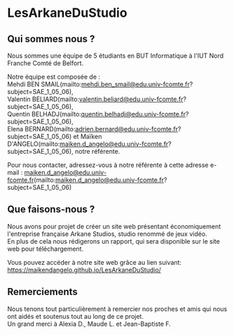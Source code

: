 # LesArkaneDuStudio

## Qui sommes nous ?

Nous sommes une équipe de 5 étudiants en BUT Informatique à l'IUT Nord Franche Comté de Belfort.  
  
Notre équipe est composée de :  
Mehdi BEN SMAIL(mailto:mehdi.ben_smail@edu.univ-fcomte.fr?subject=SAE_1_05_06),  
Valentin BELIARD(mailto:valentin.beliard@edu.univ-fcomte.fr?subject=SAE_1_05_06),  
Quentin BELHADJ(mailto:quentin.belhadj@edu.univ-fcomte.fr?subject=SAE_1_05_06),  
Elena BERNARD(mailto:adrien.bernard@edu.univ-fcomte.fr?subject=SAE_1_05_06)
et Maïken D'ANGELO(mailto:maiken.d_angelo@edu.univ-fcomte.fr?subject=SAE_1_05_06), notre référente.  
  
Pour nous contacter, adressez-vous à notre référente à cette adresse e-mail : maiken.d_angelo@edu.univ-fcomte.fr(mailto:maiken.d_angelo@edu.univ-fcomte.fr?subject=SAE_1_05_06)  

## Que faisons-nous ?

Nous avons pour projet de créer un site web présentant économiquement l'entreprise française Arkane Studios, studio renommé de jeux vidéo.  
En plus de cela nous rédigerons un rapport, qui sera disponible sur le site web pour téléchargement.  
  
Vous pouvez accéder à notre site web grâce au lien suivant: https://maikendangelo.github.io/LesArkaneDuStudio/

## Remerciements

Nous tenons tout particulièrement à remercier nos proches et amis qui nous ont aidés et soutenus tout au long de ce projet.  
Un grand merci à Alexia D., Maude L. et Jean-Baptiste F.
